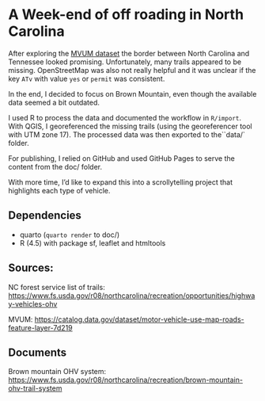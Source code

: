 # A Week-end of off roading in North Carolina

After exploring the [MVUM dataset](https://catalog.data.gov/dataset/motor-vehicle-use-map-roads-feature-layer-7d219) the border between North Carolina and Tennessee looked promising. Unfortunately, many trails appeared to be missing. OpenStreetMap was also not really helpful and it was unclear if the key `ATv` with value `yes` or `permit` was consistent. 

In the end, I decided to focus on Brown Mountain, even though the available data seemed a bit outdated.

I used R to process the data and documented the workflow in `R/import`. With QGIS, I georeferenced the missing trails (using the georeferencer tool with UTM zone 17). The processed data was then exported to the``data/` folder.

For publishing, I relied on GitHub and used GitHub Pages to serve the content from the doc/ folder.

With more time, I’d like to expand this into a scrollytelling project that highlights each type of vehicle.

## Dependencies

- quarto (`quarto render` to doc/)
- R (4.5) with package sf, leaflet and htmltools

## Sources: 

NC forest service list of trails: 
https://www.fs.usda.gov/r08/northcarolina/recreation/opportunities/highway-vehicles-ohv

MVUM: https://catalog.data.gov/dataset/motor-vehicle-use-map-roads-feature-layer-7d219

## Documents

Brown mountain OHV system: https://www.fs.usda.gov/r08/northcarolina/recreation/brown-mountain-ohv-trail-system




